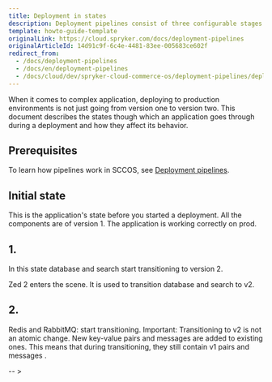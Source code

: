 ```yaml
---
title: Deployment in states
description: Deployment pipelines consist of three configurable stages.
template: howto-guide-template
originalLink: https://cloud.spryker.com/docs/deployment-pipelines
originalArticleId: 14d91c9f-6c4e-4481-83ee-005683ce602f
redirect_from:
  - /docs/deployment-pipelines
  - /docs/en/deployment-pipelines
  - /docs/cloud/dev/spryker-cloud-commerce-os/deployment-pipelines/deployment-pipelines.html
---
```


When it comes to complex application, deploying to production environments is not just going from version one to version two. This document describes the states though which an application goes through during a deployment and how they affect its behavior.

## Prerequisites

To learn how pipelines work in SCCOS, see [Deployment pipelines](/docs/cloud/dev/spryker-cloud-commerce-os/configuring-deployment-pipelines/deployment-pipelines.html).

## Initial state

This is the application's state before you started a deployment. All the components are of version 1. The application is working correctly on prod.

## 1.

In this state database and search start transitioning to version 2. <!-- what issues can this cause? -->

Zed 2 enters the scene. It is used to transition database and search to v2.

<!--
1.  what's zed v2 in deployment tools? Where does it come from and how is it related to zed v2 that is not in the deployment tools?

2. How's yellow different from green ?


3. what's zed1 cron?


4. When a component finished upgrading to v2, does the app start using it immediately?


-->


## 2.



Redis and RabbitMQ: start transitioning. Important: Transitioning to v2 is not an atomic change. New key-value pairs and messages are added to existing ones. This means that during transitioning, they still contain v1 pairs and messages .







-- >
